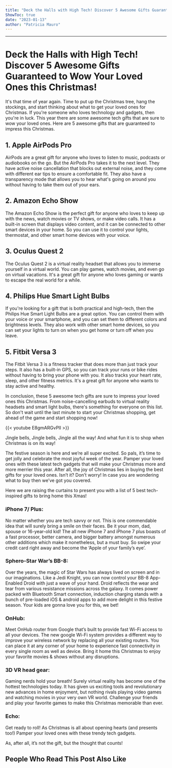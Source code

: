 ```yaml
---
title: "Deck the Halls with High Tech! Discover 5 Awesome Gifts Guaranteed to Wow Your Loved Ones this Christmas!"
ShowToc: true 
date: "2023-01-13"
author: "Patricia Mauro"
---
```

*****
# Deck the Halls with High Tech! Discover 5 Awesome Gifts Guaranteed to Wow Your Loved Ones this Christmas!

It's that time of year again. Time to put up the Christmas tree, hang the stockings, and start thinking about what to get your loved ones for Christmas. If you're someone who loves technology and gadgets, then you're in luck. This year there are some awesome tech gifts that are sure to wow your loved ones. Here are 5 awesome gifts that are guaranteed to impress this Christmas.

## 1. Apple AirPods Pro

AirPods are a great gift for anyone who loves to listen to music, podcasts or audiobooks on the go. But the AirPods Pro takes it to the next level. They have active noise cancellation that blocks out external noise, and they come with different ear tips to ensure a comfortable fit. They also have a transparency mode that allows you to hear what's going on around you without having to take them out of your ears.

## 2. Amazon Echo Show

The Amazon Echo Show is the perfect gift for anyone who loves to keep up with the news, watch movies or TV shows, or make video calls. It has a built-in screen that displays video content, and it can be connected to other smart devices in your home. So you can use it to control your lights, thermostat, and other smart home devices with your voice.

## 3. Oculus Quest 2

The Oculus Quest 2 is a virtual reality headset that allows you to immerse yourself in a virtual world. You can play games, watch movies, and even go on virtual vacations. It's a great gift for anyone who loves gaming or wants to escape the real world for a while.

## 4. Philips Hue Smart Light Bulbs

If you're looking for a gift that is both practical and high-tech, then the Philips Hue Smart Light Bulbs are a great option. You can control them with your voice or your smartphone, and you can set them to different colors and brightness levels. They also work with other smart home devices, so you can set your lights to turn on when you get home or turn off when you leave.

## 5. Fitbit Versa 3

The Fitbit Versa 3 is a fitness tracker that does more than just track your steps. It also has a built-in GPS, so you can track your runs or bike rides without having to bring your phone with you. It also tracks your heart rate, sleep, and other fitness metrics. It's a great gift for anyone who wants to stay active and healthy.

In conclusion, these 5 awesome tech gifts are sure to impress your loved ones this Christmas. From noise-cancelling earbuds to virtual reality headsets and smart light bulbs, there's something for everyone on this list. So don't wait until the last minute to start your Christmas shopping, get ahead of the game and start shopping now!

{{< youtube E8gmARGvPlI >}} 



Jingle bells, Jingle bells, Jingle all the way! And what fun it is to shop when Christmas is on its way! 
 
The festive season is here and we’re all super excited. So pals, it’s time to get jolly and celebrate the most joyful week of the year. Pamper your loved ones with these latest tech gadgets that will make your Christmas more and more merrier this year. After all, the joy of Christmas lies in buying the best gifts for your loved ones. Isn’t it? Don’t worry! In case you are wondering what to buy then we’ve got you covered.
 
Here we are raising the curtains to present you with a list of 5 best tech-inspired gifts to bring home this Xmas!
 
### iPhone 7/ Plus:
 

 
No matter whether you are tech savvy or not. This is one commendable idea that will surely bring a smile on their faces. Be it your mom, dad, spouse or 16-year-old kid! The all new iPhone 7 and iPhone 7 plus boasts of a fast processor, better camera, and bigger battery amongst numerous other additions which make it nonetheless, but a must buy. So swipe your credit card right away and become the ‘Apple of your family’s eye’.
 
### Sphero-Star War’s BB-8:
 
Over the years, the magic of Star Wars has always lived on screen and in our imaginations. Like a Jedi Knight, you can now control your BB-8 App-Enabled Droid with just a wave of your hand. Droid reflects the wear and tear from various resistance missions across the galaxy. It comes power packed with Bluetooth Smart connection, induction charging stands with a bunch of pre-loaded iOS & android apps to add more delight in this festive season. Your kids are gonna love you for this, we bet!
 
### OnHub:
 
Meet OnHub router from Google that’s built to provide fast Wi-Fi access to all your devices. The new google Wi-Fi system provides a different way to improve your wireless network by replacing all your existing routers. You can place it at any corner of your home to experience fast connectivity in every single room as well as device. Bring it home this Christmas to enjoy your favorite movies & shows without any disruptions.
 
### 3D VR head gear:
 
Gaming nerds hold your breath! Surely virtual reality has become one of the hottest technologies today. It has given us exciting tools and revolutionary new advances in home enjoyment, but nothing rivals playing video games and watching movies in your very own VR world. Challenge your friends and play your favorite games to make this Christmas memorable than ever.
 
### Echo:
 
Get ready to roll! As Christmas is all about opening hearts (and presents too!) Pamper your loved ones with these trendy tech gadgets.
 
As, after all, it’s not the gift, but the thought that counts! 
 
##  People Who Read This Post Also Like 




